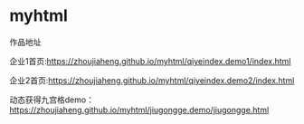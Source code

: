 # myhtml
作品地址

企业1首页:https://zhoujiaheng.github.io/myhtml/qiyeindex.demo1/index.html

企业2首页:https://zhoujiaheng.github.io/myhtml/qiyeindex.demo2/index.html

动态获得九宫格demo：https://zhoujiaheng.github.io/myhtml/jiugongge.demo/jiugongge.html



